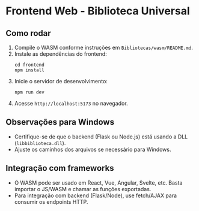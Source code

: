 # Frontend Web - Biblioteca Universal

## Como rodar

1. Compile o WASM conforme instruções em `Bibliotecas/wasm/README.md`.
2. Instale as dependências do frontend:
   ```
   cd frontend
   npm install
   ```
3. Inicie o servidor de desenvolvimento:
   ```
   npm run dev
   ```
4. Acesse `http://localhost:5173` no navegador.

## Observações para Windows
- Certifique-se de que o backend (Flask ou Node.js) está usando a DLL (`libbiblioteca.dll`).
- Ajuste os caminhos dos arquivos se necessário para Windows.

## Integração com frameworks
- O WASM pode ser usado em React, Vue, Angular, Svelte, etc. Basta importar o JS/WASM e chamar as funções exportadas.
- Para integração com backend (Flask/Node), use fetch/AJAX para consumir os endpoints HTTP.

